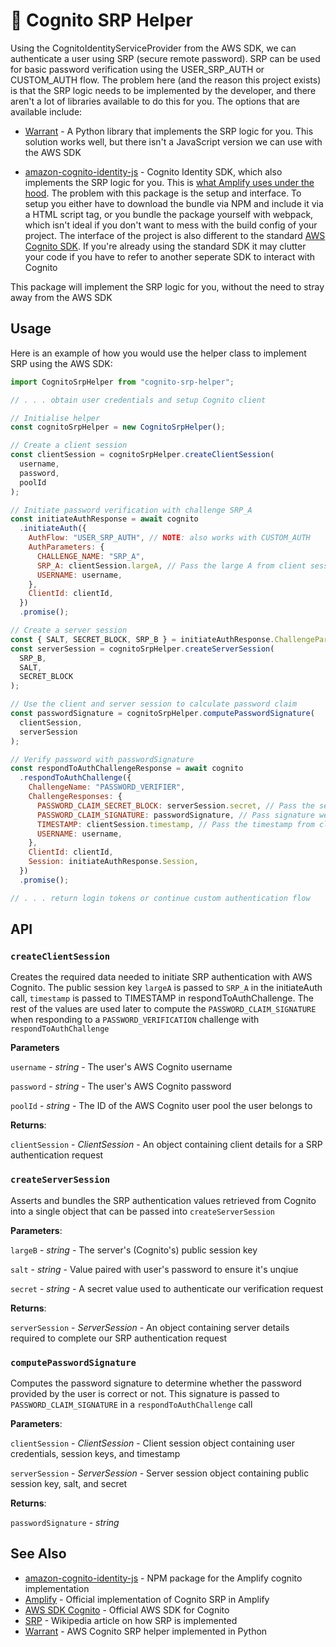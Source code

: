 # 🔐 Cognito SRP Helper

Using the CognitoIdentityServiceProvider from the AWS SDK, we can authenticate a user using SRP (secure remote password). SRP can be used for basic password verification using the USER_SRP_AUTH or CUSTOM_AUTH flow. The problem here (and the reason this project exists) is that the SRP logic needs to be implemented by the developer, and there aren't a lot of libraries available to do this for you. The options that are available include:

- [Warrant](https://github.com/capless/warrant) - A Python library that implements the SRP logic for you. This solution works well, but there isn't a JavaScript version we can use with the AWS SDK

- [amazon-cognito-identity-js](https://www.npmjs.com/package/amazon-cognito-identity-js) - Cognito Identity SDK, which also implements the SRP logic for you. This is [what Amplify uses under the hood](https://github.com/aws-amplify/amplify-js/blob/main/packages/amazon-cognito-identity-js/src/AuthenticationHelper.js). The problem with this package is the setup and interface. To setup you either have to download the bundle via NPM and include it via a HTML script tag, or you bundle the package yourself with webpack, which isn't ideal if you don't want to mess with the build config of your project. The interface of the project is also different to the standard [AWS Cognito SDK](https://docs.aws.amazon.com/cognito-user-identity-pools/latest/APIReference/API_Operations.html). If you're already using the standard SDK it may clutter your code if you have to refer to another seperate SDK to interact with Cognito

This package will implement the SRP logic for you, without the need to stray away from the AWS SDK

## Usage

Here is an example of how you would use the helper class to implement SRP using the AWS SDK:

```js
import CognitoSrpHelper from "cognito-srp-helper";

// . . . obtain user credentials and setup Cognito client

// Initialise helper
const cognitoSrpHelper = new CognitoSrpHelper();

// Create a client session
const clientSession = cognitoSrpHelper.createClientSession(
  username,
  password,
  poolId
);

// Initiate password verification with challenge SRP_A
const initiateAuthResponse = await cognito
  .initiateAuth({
    AuthFlow: "USER_SRP_AUTH", // NOTE: also works with CUSTOM_AUTH
    AuthParameters: {
      CHALLENGE_NAME: "SRP_A",
      SRP_A: clientSession.largeA, // Pass the large A from client session
      USERNAME: username,
    },
    ClientId: clientId,
  })
  .promise();

// Create a server session
const { SALT, SECRET_BLOCK, SRP_B } = initiateAuthResponse.ChallengeParameters;
const serverSession = cognitoSrpHelper.createServerSession(
  SRP_B,
  SALT,
  SECRET_BLOCK
);

// Use the client and server session to calculate password claim
const passwordSignature = cognitoSrpHelper.computePasswordSignature(
  clientSession,
  serverSession
);

// Verify password with passwordSignature
const respondToAuthChallengeResponse = await cognito
  .respondToAuthChallenge({
    ChallengeName: "PASSWORD_VERIFIER",
    ChallengeResponses: {
      PASSWORD_CLAIM_SECRET_BLOCK: serverSession.secret, // Pass the secret from server session
      PASSWORD_CLAIM_SIGNATURE: passwordSignature, // Pass signature we calculated before
      TIMESTAMP: clientSession.timestamp, // Pass the timestamp from client session
      USERNAME: username,
    },
    ClientId: clientId,
    Session: initiateAuthResponse.Session,
  })
  .promise();

// . . . return login tokens or continue custom authentication flow
```

## API

### `createClientSession`

Creates the required data needed to initiate SRP authentication with AWS Cognito. The public session key `largeA` is passed to `SRP_A` in the initiateAuth call, `timestamp` is passed to TIMESTAMP in respondToAuthChallenge. The rest of the values are used later to compute the `PASSWORD_CLAIM_SIGNATURE` when responding to a `PASSWORD_VERIFICATION` challenge with `respondToAuthChallenge`

**Parameters**

`username` - _string_ - The user's AWS Cognito username

`password` - _string_ - The user's AWS Cognito password

`poolId` - _string_ - The ID of the AWS Cognito user pool the user belongs to

**Returns**:

`clientSession` - _ClientSession_ - An object containing client details for a SRP authentication request

### `createServerSession`

Asserts and bundles the SRP authentication values retrieved from Cognito into a single object that can be passed into `createServerSession`

**Parameters**:

`largeB` - _string_ - The server's (Cognito's) public session key

`salt` - _string_ - Value paired with user's password to ensure it's unqiue

`secret` - _string_ - A secret value used to authenticate our verification request

**Returns**:

`serverSession` - _ServerSession_ - An object containing server details required to complete our SRP authentication request

### `computePasswordSignature`

Computes the password signature to determine whether the password provided by the user is correct or not. This signature is passed to `PASSWORD_CLAIM_SIGNATURE` in a `respondToAuthChallenge` call

**Parameters**:

`clientSession` - _ClientSession_ - Client session object containing user credentials, session keys, and timestamp

`serverSession` - _ServerSession_ - Server session object containing public session key, salt, and secret

**Returns**:

`passwordSignature` - _string_

## See Also

- [amazon-cognito-identity-js](https://www.npmjs.com/package/amazon-cognito-identity-js) - NPM package for the Amplify cognito implementation
- [Amplify](https://github.com/aws-amplify/amplify-js) - Official implementation of Cognito SRP in Amplify
- [AWS SDK Cognito](https://docs.aws.amazon.com/cognito-user-identity-pools/latest/APIReference/API_Operations.html) - Official AWS SDK for Cognito
- [SRP](https://en.wikipedia.org/wiki/Secure_Remote_Password_protocol) - Wikipedia article on how SRP is implemented
- [Warrant](https://github.com/capless/warrant) - AWS Cognito SRP helper implemented in Python
